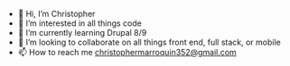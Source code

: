 - 👋 Hi, I’m Christopher 
- 👀 I’m interested in all things code
- 🌱 I’m currently learning Drupal 8/9
- 💞️ I’m looking to collaborate on all things front end, full stack, or mobile 
- 📫 How to reach me christophermarroquin352@gmail.com

<!---
cmarro3/cmarro3 is a ✨ special ✨ repository because its `README.md` (this file) appears on your GitHub profile.
You can click the Preview link to take a look at your changes.
--->
